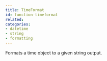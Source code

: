 ```yaml
---
title: TimeFormat
id: function-timeformat
related:
categories:
- datetime
- string
- formatting
---
```


Formats a time object to a given string output.